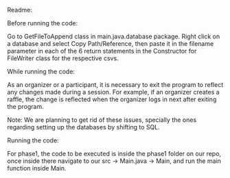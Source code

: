 Readme:

Before running the code:

Go to GetFileToAppend class in main.java.database package. Right click on a database and select Copy Path/Reference, then paste it in the filename parameter in each of the 6 return statements in the Constructor for FileWriter class for the respective csvs.

While running the code:

As an organizer or a participant, it is necessary to exit the program to reflect any changes made during a session. For example, if an organizer creates a raffle, the change is reflected when the organizer logs in next after exiting the program.

Note: We are planning to get rid of these issues, specially the ones regarding setting up the databases by shifting to SQL.

Running the code: 

For phase1, the code to be executed is inside the phase1 folder on our repo, once inside there navigate to our src -> Main.java -> Main, and run the main function inside Main.
